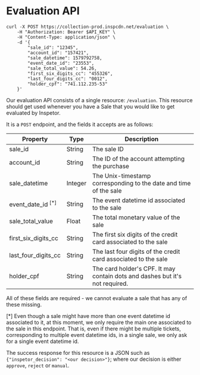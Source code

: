 # Evaluation API
```shell
curl -X POST https://collection-prod.inspcdn.net/evaluation \
    -H "Authorization: Bearer $API_KEY" \
    -H "Content-Type: application/json" \
    -d '{
        "sale_id": "12345",
        "account_id": "157421",
        "sale_datetime": 1579792758,
        "event_date_id": "23553",
        "sale_total_value": 54.26,
        "first_six_digits_cc": "455326",
        "last_four_digits_cc": "0012",
        "holder_cpf": "741.112.235-53"
    }'
```

Our evaluation API consists of a single resource: `/evaluation`. This resource should get used whenever you have a Sale that you would like to get evaluated by Inspetor.

It is a `POST` endpoint, and the fields it accepts are as follows:

Property                        | Type    | Description
--------                        | ----    | -----------
sale_id                         | String  | The sale ID
account_id                      | String  | The ID of the account attempting the purchase
sale_datetime                   | Integer | The Unix-timestamp corresponding to the date and time of the sale
event_date_id <sup>[*]</sup>    | String  | The event datetime id associated to the sale
sale_total_value                | Float   | The total monetary value of the sale
first_six_digits_cc             | String  | The first six digits of the credit card associated to the sale
last_four_digits_cc             | String  | The last four digits of the credit card associated to the sale
holder_cpf                      | String  | The card holder's CPF. It may contain dots and dashes but it's not required.

All of these fields are required - we cannot evaluate a sale that has any of these missing.

[*] Even though a sale might have more than one event datetime id associated to it, at this moment, we only require the main one associated to the sale in this endpoint. That is, even if there might be multiple tickets, corresponding to multiple event datetime ids, in a single sale, we only ask for a single event datetime id.

The success response for this resource is a JSON such as `{"inspetor_decision": "<our decision>"}`; where our decision is either `approve`, `reject` or `manual`.
